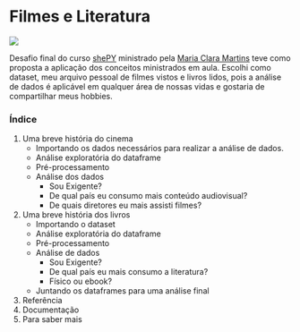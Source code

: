 # Filmes e Literatura

![](https://github.com/fernandarrios/desafio.cinemaeliteratura/blob/main/Filmes%20%26%20Livros.png)

Desafio final do curso [shePY](https://github.com/fernandarrios/shePY) ministrado pela [Maria Clara Martins](https://github.com/mariacmartins) teve como proposta a aplicação dos conceitos ministrados em aula. Escolhi como dataset, meu arquivo pessoal de filmes vistos e livros lidos, pois a análise de dados é aplicável em qualquer área de nossas vidas e gostaria de compartilhar meus hobbies.


### Índice
1. Uma breve história do cinema
   - Importando os dados necessários para realizar a análise de dados.
   - Análise exploratória do dataframe
   - Pré-processamento
    - Análise dos dados
      - Sou Exigente?
      - De qual país eu consumo mais conteúdo audiovisual?
      - De quais diretores eu mais assisti filmes?
2. Uma breve história dos livros
    - Importando o dataset
    - Análise exploratória do dataframe
    - Pré-processamento
    - Análise de dados
      - Sou Exigente?
      - De qual país eu mais consumo a literatura?
      - Físico ou ebook?
     - Juntando os dataframes para uma análise final
3. Referência
4. Documentação
5. Para saber mais
